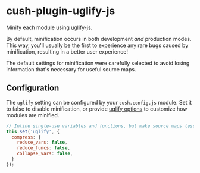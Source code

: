 # cush-plugin-uglify-js

Minify each module using [uglify-js](https://github.com/mishoo/UglifyJS2).

By default, minification occurs in both development *and* production modes.
This way, you'll usually be the first to experience any rare bugs caused by
minification, resulting in a better user experience!

The default settings for minification were carefully selected to avoid losing
information that's necessary for useful source maps.

## Configuration

The `uglify` setting can be configured by your `cush.config.js` module.
Set it to false to disable minification, or provide [uglify options][3]
to customize how modules are minified.

[3]: https://github.com/mishoo/UglifyJS2#minify-options

```js
// Inline single-use variables and functions, but make source maps less useful.
this.set('uglify', {
  compress: {
    reduce_vars: false,
    reduce_funcs: false,
    collapse_vars: false,
  }
});
```
